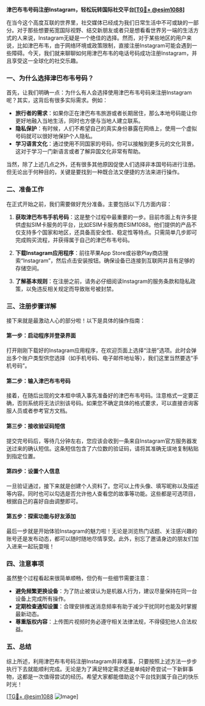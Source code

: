 **津巴布韦号码注册Instagram，轻松玩转国际社交平台[[TG💪+ @esim1088](https://t.me/s/esim1088)]**

在当今这个高度互联的世界里，社交媒体已经成为我们日常生活中不可或缺的一部分。对于那些想要拓宽国际视野、结交新朋友或者只是想看看世界另一端的生活方式的人来说，Instagram无疑是一个绝佳的选择。然而，对于某些地区的用户来说，比如津巴布韦，由于网络环境或政策限制，直接注册Instagram可能会遇到一些障碍。今天，我们就来聊聊如何用津巴布韦的电话号码成功注册Instagram，并且享受这一全球化的社交乐趣。

### 一、为什么选择津巴布韦号码？

首先，让我们明确一点：为什么有人会选择使用津巴布韦号码来注册Instagram呢？其实，这背后有很多实际需求。例如：

- **旅行者的需求**：如果你正在津巴布韦旅游或者长期居住，那么本地号码能让你更好地融入当地生活，同时也方便与当地人建立联系。
- **隐私保护**：有时候，人们不希望自己的真实身份暴露在网络上，使用一个虚拟号码就可以很好地保护个人隐私。
- **学习语言文化**：通过使用不同国家的号码，你可以接触到更多元的文化背景，这对于学习一门新语言或者了解异国文化非常有帮助。

当然，除了上述几点之外，还有很多其他原因促使人们选择非本国号码进行注册。但无论出于何种目的，关键是要找到一种既合法又便捷的方法来进行操作。

### 二、准备工作

在正式开始之前，我们需要做好充分准备。主要包括以下几方面内容：

1. **获取津巴布韦手机号码**：这是整个过程中最重要的一步。目前市面上有许多提供虚拟SIM卡服务的平台，比如ESIM卡服务商ESIM1088。他们提供的产品不仅支持多个国家和地区，还具备高安全性、稳定性等特点。只需简单几步即可完成购买流程，并获得属于自己的津巴布韦号码。

2. **下载Instagram应用程序**：前往苹果App Store或谷歌Play商店搜索“Instagram”，然后点击安装按钮。确保设备已连接到互联网并且有足够的存储空间。

3. **了解基本规则**：在注册之前，请务必仔细阅读Instagram的服务条款和隐私政策，以免违反相关规定而导致账号被封禁。

### 三、注册步骤详解

接下来就是最激动人心的部分啦！以下是具体的操作指南：

#### 第一步：启动程序并登录界面
打开刚刚下载好的Instagram应用程序，在欢迎页面上选择“注册”选项。此时会弹出多个账户类型供您选择（如手机号码、电子邮件地址等），我们这里当然要选“手机号码”。

#### 第二步：输入津巴布韦号码
接着，在随后出现的文本框中填入事先准备好的津巴布韦号码。注意格式一定要正确，否则系统将无法识别该号码。如果您不确定具体的格式要求，可以直接咨询客服人员或者参考官方文档。

#### 第三步：接收验证码短信
提交完号码后，等待几分钟左右，您应该会收到一条来自Instagram官方服务器发送过来的确认短信。这条短信包含了六位数的验证码，请将其准确无误地复制粘贴到指定位置。

#### 第四步：设置个人信息
一旦验证通过，接下来就是创建个人资料了。您可以上传头像、填写昵称以及描述等内容。同时也可以勾选是否允许他人查看您的故事等功能。这些都是可选项目，根据自己的喜好自由调整即可。

#### 第五步：探索功能与好友添加
最后一步就是开始体验Instagram的魅力啦！无论是浏览热门话题、关注感兴趣的账号还是发布动态，都可以随时随地尽情享受。此外，别忘了邀请身边的朋友们加入进来一起玩耍哦！

### 四、注意事项

虽然整个过程看起来很简单顺畅，但仍有一些细节需要注意：

- **避免频繁更换设备**：为了防止被误认为是机器人行为，建议尽量保持在同一台设备上完成所有操作。
- **定期检查通知设置**：合理安排推送消息频率有助于减少干扰同时也能及时掌握最新动态。
- **尊重版权内容**：上传图片视频时务必遵守相关法律法规，不得侵犯他人合法权益。

### 五、总结

综上所述，利用津巴布韦号码注册Instagram并非难事，只要按照上述方法一步步执行下去就能顺利完成。无论是为了满足特定需求还是单纯好奇尝试一下新鲜事物，这都是一次值得尝试的经历。希望大家都能借助这个平台找到属于自己的快乐时光！

[[TG💪+ @esim1088](https://t.me/s/esim1088) ![Image](https://i.postimg.cc/4NQfJmqS/Snipaste-2025-05-13-00-14-12.png)]